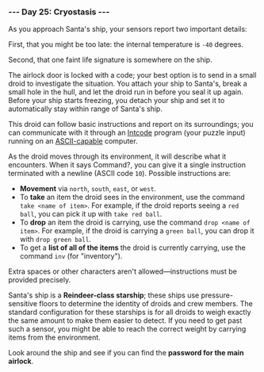 ### --- Day 25: Cryostasis ---

As you approach Santa's ship, your sensors report two important details:

First, that you might be too late: the internal temperature is `-40` degrees.

Second, that one faint life signature is somewhere on the ship.

The airlock door is locked with a code; your best option is to send in a
small droid to investigate the situation. You attach your ship to Santa's,
break a small hole in the hull, and let the droid run in before you seal it
up again. Before your ship starts freezing, you detach your ship and set it
to automatically stay within range of Santa's ship.

This droid can follow basic instructions and report on its surroundings;
you can communicate with it through an [Intcode](https://adventofcode.com/2019/day/9) program (your puzzle input)
running on an [ASCII-capable](https://adventofcode.com/2019/day/17) computer.

As the droid moves through its environment, it will describe what it
encounters. When it says Command?, you can give it a single instruction
terminated with a newline (ASCII code `10`). Possible instructions are:

- **Movement** via `north`, `south`, `east`, or `west`.
- To **take** an item the droid sees in the environment, use the command
`take <name of item>`. For example, if the droid reports seeing a
`red ball`, you can pick it up with `take red ball`.
- To **drop** an item the droid is carrying, use the command
`drop <name of item>`. For example, if the droid is carrying a
`green ball`, you can drop it with `drop green ball`.
- To get a **list of all of the items** the droid is currently carrying, use
the command `inv` (for "inventory").

Extra spaces or other characters aren't allowed—instructions must be
provided precisely.

Santa's ship is a **Reindeer-class starship**; these ships use pressure-
sensitive floors to determine the identity of droids and crew members. The
standard configuration for these starships is for all droids to weigh
exactly the same amount to make them easier to detect. If you need to get
past such a sensor, you might be able to reach the correct weight by
carrying items from the environment.

Look around the ship and see if you can find the **password for the main airlock**.
